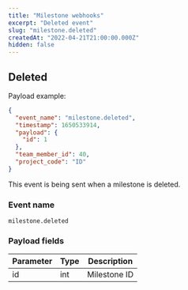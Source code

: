 ```yaml
---
title: "Milestone webhooks"
excerpt: "Deleted event"
slug: "milestone.deleted"
createdAt: "2022-04-21T21:00:00.000Z"
hidden: false
---
```


## Deleted

Payload example:

```json
{
  "event_name": "milestone.deleted",
  "timestamp": 1650533914,
  "payload": {
    "id": 1
  },
  "team_member_id": 40,
  "project_code": "ID"
}
```

This event is being sent when a milestone is deleted.

### Event name

`milestone.deleted`

### Payload fields

| Parameter | Type | Description  |
|-----------|------|--------------|
| id        | int  | Milestone ID |
